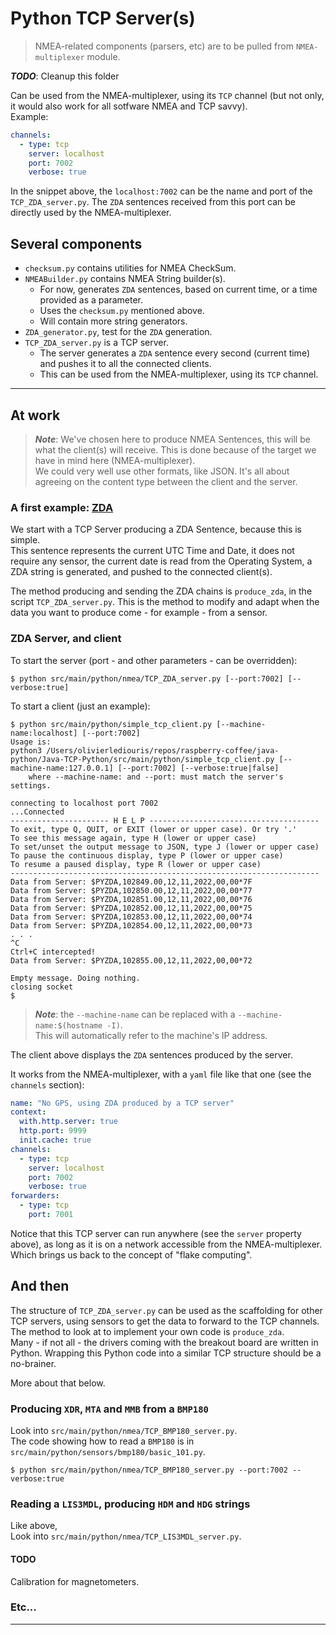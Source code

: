 # Python TCP Server(s)
> NMEA-related components (parsers, etc) are to be pulled from `NMEA-multiplexer` module.  

_**TODO**_: Cleanup this folder

Can be used from the NMEA-multiplexer, using its `TCP` channel (but not only, it would also work for all sotfware NMEA and TCP savvy).  
Example:
```yaml
channels:
  - type: tcp
    server: localhost
    port: 7002
    verbose: true
```
In the snippet above, the `localhost:7002` can be the name and port of the `TCP_ZDA_server.py`. The `ZDA` sentences
received from this port can be directly used by the NMEA-multiplexer.

## Several components
- `checksum.py` contains utilities for NMEA CheckSum.
- `NMEABuilder.py` contains NMEA String builder(s).
  - For now, generates `ZDA` sentences, based on current time, or a time provided as a parameter.
  - Uses the `checksum.py` mentioned above.
  - Will contain more string generators.
- `ZDA_generator.py`, test for the `ZDA` generation.
- `TCP_ZDA_server.py` is a TCP server.
  - The server generates a `ZDA` sentence every second (current time) and pushes it to all the connected clients.
  - This can be used from the NMEA-multiplexer, using its `TCP` channel.

---

## At work
> _**Note**_: We've chosen here to produce NMEA Sentences, this will be what the client(s) will receive.
> This is done because of the target we have in mind here (NMEA-multiplexer).   
> We could very well use other formats, like JSON. It's all about agreeing on the content type 
> between the client and the server.

### A first example: [ZDA](https://gpsd.gitlab.io/gpsd/NMEA.html#_zda_time_date_utc_day_month_year_and_local_time_zone)
We start with a TCP Server producing a ZDA Sentence, because this is simple.  
This sentence represents the current UTC Time and Date, it does not require any sensor, the current date is read from the
Operating System, a ZDA string is generated, and pushed to the connected client(s).

The method producing and sending the ZDA chains is `produce_zda`, in the script `TCP_ZDA_server.py`.
This is the method to modify and adapt when the data you want to produce come - for example - from a sensor.

### ZDA Server, and client
To start the server (port - and other parameters - can be overridden):
```
$ python src/main/python/nmea/TCP_ZDA_server.py [--port:7002] [--verbose:true]
```

To start a client (just an example):
```
$ python src/main/python/simple_tcp_client.py [--machine-name:localhost] [--port:7002]
Usage is:
python3 /Users/olivierlediouris/repos/raspberry-coffee/java-python/Java-TCP-Python/src/main/python/simple_tcp_client.py [--machine-name:127.0.0.1] [--port:7002] [--verbose:true|false]
	where --machine-name: and --port: must match the server's settings.

connecting to localhost port 7002
...Connected
---------------------- H E L P --------------------------------------
To exit, type Q, QUIT, or EXIT (lower or upper case). Or try '.'
To see this message again, type H (lower or upper case)
To set/unset the output message to JSON, type J (lower or upper case)
To pause the continuous display, type P (lower or upper case)
To resume a paused display, type R (lower or upper case)
---------------------------------------------------------------------
Data from Server: $PYZDA,102849.00,12,11,2022,00,00*7F
Data from Server: $PYZDA,102850.00,12,11,2022,00,00*77
Data from Server: $PYZDA,102851.00,12,11,2022,00,00*76
Data from Server: $PYZDA,102852.00,12,11,2022,00,00*75
Data from Server: $PYZDA,102853.00,12,11,2022,00,00*74
Data from Server: $PYZDA,102854.00,12,11,2022,00,00*73
. . .
^C
Ctrl+C intercepted!
Data from Server: $PYZDA,102855.00,12,11,2022,00,00*72

Empty message. Doing nothing.
closing socket
$
```

> _**Note**_: the `--machine-name` can be replaced with a `--machine-name:$(hostname -I)`.  
> This will automatically refer to the machine's IP address.

The client above displays the `ZDA` sentences produced by the server.

It works from the NMEA-multiplexer, with a `yaml` file like that one (see the `channels` section):
```yaml
name: "No GPS, using ZDA produced by a TCP server"
context:
  with.http.server: true
  http.port: 9999
  init.cache: true
channels:
  - type: tcp
    server: localhost
    port: 7002
    verbose: true
forwarders:
  - type: tcp
    port: 7001
```
Notice that this TCP server can run anywhere (see the `server` property above), as long as it is on a network accessible from the NMEA-multiplexer. Which brings us back to the concept of "flake computing".

## And then
The structure of `TCP_ZDA_server.py` can be used as the scaffolding for 
other TCP servers, using sensors to get the data to forward to the TCP channels.  
The method to look at to implement your own code is `produce_zda`.  
Many - if not all - the drivers coming with the breakout board are written in Python.
Wrapping this Python code into a similar TCP structure should be a no-brainer.

More about that below.

### Producing `XDR`, `MTA` and `MMB` from a `BMP180`
Look into `src/main/python/nmea/TCP_BMP180_server.py`.  
The code showing how to read a `BMP180` is in `src/main/python/sensors/bmp180/basic_101.py`.

```
$ python src/main/python/nmea/TCP_BMP180_server.py --port:7002 --verbose:true
```

### Reading a `LIS3MDL`, producing `HDM` and `HDG` strings
Like above,  
Look into `src/main/python/nmea/TCP_LIS3MDL_server.py`.  

#### TODO
Calibration for magnetometers.


### Etc...

--- 
